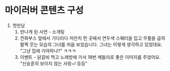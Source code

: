 # 마이러버 콘텐츠 구성

1. 첫만남
   1. 만나게 된 사연 - 소개팅
   2. 전화부스 앞에서 기다리다 저만치 먼 곳에서 연두색 스웨터을 입고 무릎을 굽혀 활짝 웃는 모습의 그녀를 처음 보았습니다. 그녀는 이렇게 생각하고 있었데요. "그냥 집에 가야하나?" ㅋㅋㅋ
   3. 이벤트 - 닭갈비 먹고 노래방에 가서 18번 메들리로 좋은 이미지를 주었어요. "신승훈의 보이지 않는 사랑~! 등등"
